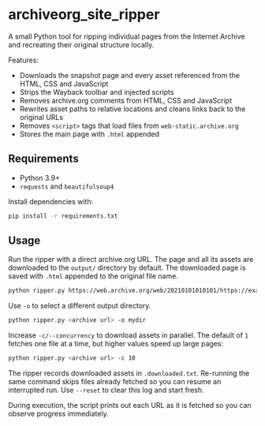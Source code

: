 # archiveorg_site_ripper

A small Python tool for ripping individual pages from the Internet Archive and recreating their original structure locally.

Features:

- Downloads the snapshot page and every asset referenced from the HTML, CSS and JavaScript
- Strips the Wayback toolbar and injected scripts
- Removes archive.org comments from HTML, CSS and JavaScript
- Rewrites asset paths to relative locations and cleans links back to the original URLs
- Removes `<script>` tags that load files from `web-static.archive.org`
- Stores the main page with `.html` appended

## Requirements

- Python 3.9+
- `requests` and `beautifulsoup4`

Install dependencies with:

```bash
pip install -r requirements.txt
```

## Usage

Run the ripper with a direct archive.org URL. The page and all its assets are downloaded to the `output/` directory by default. The downloaded page is saved with `.html` appended to the original file name.

```bash
python ripper.py https://web.archive.org/web/20210101010101/https://example.com/index.html
```

Use `-o` to select a different output directory.

```bash
python ripper.py <archive url> -o mydir
```

Increase `-c/--concurrency` to download assets in parallel. The default of `1`
fetches one file at a time, but higher values speed up large pages:

```bash
python ripper.py <archive url> -c 10
```

The ripper records downloaded assets in `.downloaded.txt`. Re-running the same
command skips files already fetched so you can resume an interrupted run. Use
`--reset` to clear this log and start fresh.

During execution, the script prints out each URL as it is fetched so you can
observe progress immediately.
